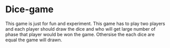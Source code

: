 # Dice-game
This game is just for fun and experiment. This game has to play two players and each player should draw the dice and who will get large number of phase that player would  be won the game. Othersise the each dice are equal the game will drawn.

